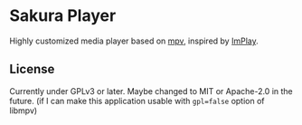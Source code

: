 # Sakura Player

Highly customized media player based on [mpv](https://github.com/mpv-player/mpv.git),
inspired by [ImPlay](https://github.com/tsl0922/ImPlay.git).

## License

Currently under GPLv3 or later. Maybe changed to MIT or Apache-2.0 in the future.
(if I can make this application usable with `gpl=false` option of libmpv)
